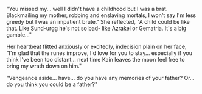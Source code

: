 "You missed my... well I didn't have a childhood but I was a brat. Blackmailing my mother, robbing and enslaving mortals, I won't say I'm less greedy but I was an impatient brute." She reflected, "A child could be like that. Like Sund-urgg he's not so bad- like Azrakel or Gematria. It's a big gamble..."   

Her heartbeat flitted anxiously or excitedly, indecision plain on her face, "I'm glad that the runes improve, I'd love for you to stay... especially if you think I've been too distant... next time Kain leaves the moon feel free to bring my wrath down on him."    

"Vengeance aside... have... do you have any memories of your father? Or... do you think you could be a father?"